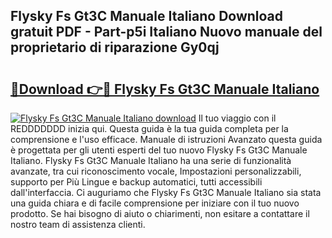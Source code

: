 ## Flysky Fs Gt3C Manuale Italiano Download gratuit PDF - Part-p5i Italiano Nuovo manuale del proprietario di riparazione Gy0qj

# <h2><a href="http://dfblt3.blite.top/?on=Flysky+Fs+Gt3C+Manuale+Italiano">🔗Download 👉🔴 Flysky Fs Gt3C Manuale Italiano</a></h2>

[![Flysky Fs Gt3C Manuale Italiano download](https://i.imgur.com/lujVjoI.png)](http://dfblt3.blite.top/?on=Flysky+Fs+Gt3C+Manuale+Italiano)
Il tuo viaggio con il REDDDDDDD inizia qui. Questa guida è la tua guida completa per la comprensione e l'uso efficace. Manuale di istruzioni Avanzato questa guida è progettata per gli utenti esperti del tuo nuovo Flysky Fs Gt3C Manuale Italiano. Flysky Fs Gt3C Manuale Italiano ha una serie di funzionalità avanzate, tra cui riconoscimento vocale, Impostazioni personalizzabili, supporto per Più Lingue e backup automatici, tutti accessibili dall'interfaccia. Ci auguriamo che Flysky Fs Gt3C Manuale Italiano sia stata una guida chiara e di facile comprensione per iniziare con il tuo nuovo prodotto. Se hai bisogno di aiuto o chiarimenti, non esitare a contattare il nostro team di assistenza clienti.
